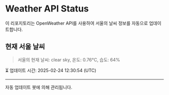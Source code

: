 
# Weather API Status

이 리포지토리는 OpenWeather API를 사용하여 서울의 날씨 정보를 자동으로 업데이트합니다.

## 현재 서울 날씨
> 서울의 현재 날씨: clear sky, 온도: 0.76°C, 습도: 64%

⏳ 업데이트 시간: 2025-02-24 12:30:54 (UTC)

---
자동 업데이트 봇에 의해 관리됩니다.
